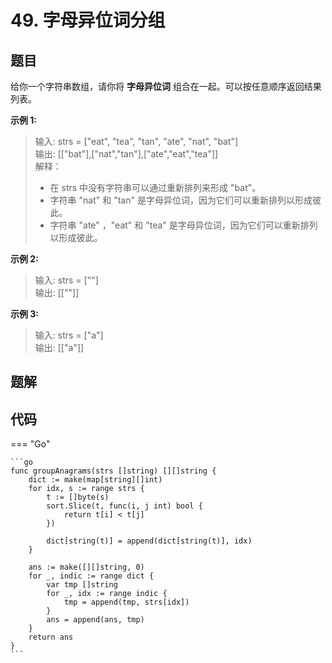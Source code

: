 # 49. 字母异位词分组

## 题目
给你一个字符串数组，请你将 **字母异位词** 组合在一起。可以按任意顺序返回结果列表。

 

**示例 1:**

> 输入: strs = ["eat", "tea", "tan", "ate", "nat", "bat"]  
> 输出: [["bat"],["nat","tan"],["ate","eat","tea"]]  
> 解释：
> - 在 strs 中没有字符串可以通过重新排列来形成 "bat"。
> - 字符串 "nat" 和 "tan" 是字母异位词，因为它们可以重新排列以形成彼此。
> - 字符串 "ate" ，"eat" 和 "tea" 是字母异位词，因为它们可以重新排列以形成彼此。

**示例 2:**

> 输入: strs = [""]  
> 输出: [[""]]

**示例 3:**

>输入: strs = ["a"]  
>输出: [["a"]]

## 题解

## 代码

=== "Go"

    ```go
    func groupAnagrams(strs []string) [][]string {
        dict := make(map[string][]int)
        for idx, s := range strs {
            t := []byte(s)
            sort.Slice(t, func(i, j int) bool {
                return t[i] < t[j]
            })

            dict[string(t)] = append(dict[string(t)], idx)
        }

        ans := make([][]string, 0)
        for _, indic := range dict {
            var tmp []string
            for _, idx := range indic {
                tmp = append(tmp, strs[idx])
            }
            ans = append(ans, tmp)
        }
        return ans
    }
    ```